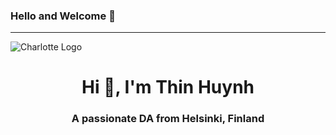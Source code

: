 ### Hello and Welcome 👋
---
<!--
**Susanhuynh/Susanhuynh** is a ✨ _special_ ✨ repository because its `README.md` (this file) appears on your GitHub profile.

Here are some ideas to get you started:

- 🔭 I’m currently working on ...
- 🌱 I’m currently learning ...
- 👯 I’m looking to collaborate on ...
- 🤔 I’m looking for help with ...
- 💬 Ask me about ...
- 📫 How to reach me: ...
- 😄 Pronouns: ...
- ⚡ Fun fact: ...
-->

<img align="center">![Charlotte Logo](https://user-images.githubusercontent.com/10942817/236001883-e8fc704f-d55f-4057-b95d-bc8a8b5080f9.png)</img>

<h1 align="center">Hi 👋, I'm Thin Huynh</h1>
<h3 align="center">A passionate DA from Helsinki, Finland</h3>
